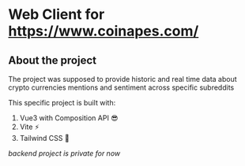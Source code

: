 # Web Client for https://www.coinapes.com/

## About the project

The project was supposed to provide historic and real time data about crypto currencies mentions and sentiment across specific subreddits

This specific project is built with:

1. Vue3 with Composition API 😎 
2. Vite ⚡
3. Tailwind CSS 🎨 

_backend project is private for now_
